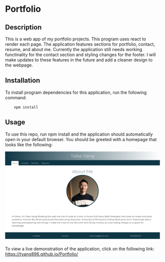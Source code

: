 # Portfolio


## Description
This is a web app of my portfolio projects. This program uses react to render each page. The application features sections for portfolio, contact, resume, and about me. Currently the application still needs working functinality for the contact section and styling changes for the footer. I will make updates to these features in the future and add a cleaner design to the webpage.

## Installation

To install program dependencies for this application, run the following command:
```
    npm install
```
## Usage
To use this repo, run npm install and the application should automatically open in your default browser. You should be greeted with a homepage that looks like the following: 

![A screenshot of my portfolio website](./Screenshot%202023-03-06%20at%2002-41-09%20Talee%20Yang.png)

To view a live demonstration of the application, click on the following link: https://tyang896.github.io/Portfolio/

<!--Dev Notes: In order to deploy application, run: "npm run deploy">
